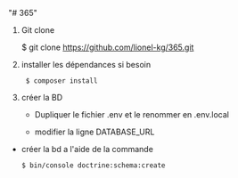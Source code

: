 "# 365" 

1. Git clone

   	$ git clone https://github.com/lionel-kg/365.git

2. installer les dépendances si besoin
   
		$ composer install
     
3. créer la BD

  	- Dupliquer le fichier .env et le renommer en .env.local
  
  	- modifier la ligne DATABASE_URL
  
  - créer la bd a l'aide de la commande
      
		$ bin/console doctrine:schema:create



